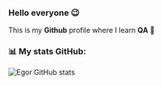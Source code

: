 ### Hello everyone 😉
This is my **Github** profile where I learn **QA** 🔋

###  📊 My stats GitHub:
![Egor GitHub stats](https://github-readme-stats.vercel.app/api?username=EgorIvin&theme=graywhite)

